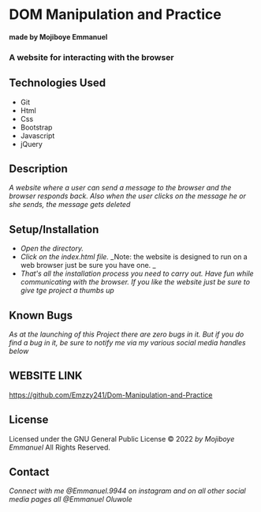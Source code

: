 # DOM Manipulation and Practice

#### made by Mojiboye Emmanuel

### A website for interacting with the browser

## Technologies Used
* Git
* Html
* Css
* Bootstrap
* Javascript
* jQuery


## Description 
_A website where a user can send a message to the browser and the browser responds back. Also when the user clicks on the message he or she sends, the message gets deleted_

## Setup/Installation
* _Open the directory._
* _Click on the index.html file._
_Note: the website is designed to run on a web browser just be sure you have one. _
* _That's all the installation process you need to carry out. Have fun while communicating with the browser. If you like the website just be sure to give tge project a thumbs up_

## Known Bugs
_As at the launching of this Project there are zero bugs in it. But if you do find a bug in it, be sure to notify me via my various social media handles below_

## WEBSITE LINK
https://github.com/Emzzy241/Dom-Manipulation-and-Practice

## License 
Licensed under the GNU General Public License 
© 2022 _by Mojiboye Emmanuel_ All Rights Reserved.

## Contact
_Connect with me @Emmanuel.9944 on instagram and on all other social media pages all @Emmanuel Oluwole_
